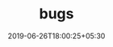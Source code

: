 ---
title: "bugs"
date: 2019-06-26T18:00:25+05:30
type: "organisations"
org_name: "exercism"
repo_desc: "Please use https://github.com/exercism/exercism for reporting bugs."
repo_link: https://github.com/exercism/bugs
---